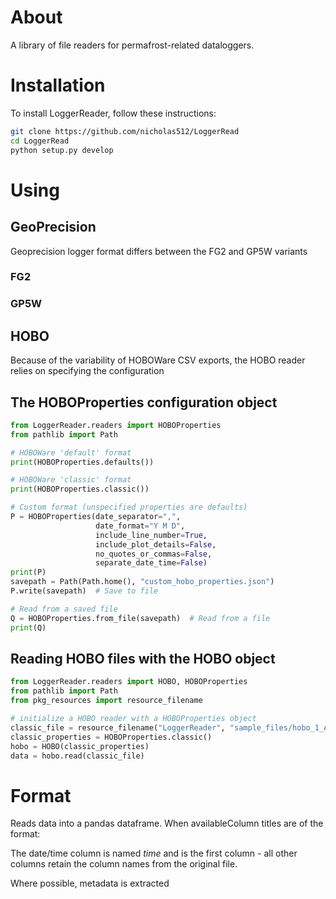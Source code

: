 # About
A library of file readers for permafrost-related dataloggers.

# Installation
To install LoggerReader, follow these instructions:

```bash
git clone https://github.com/nicholas512/LoggerRead
cd LoggerRead
python setup.py develop
```

# Using

## GeoPrecision
Geoprecision logger format differs between the FG2 and GP5W variants
### FG2
### GP5W
## HOBO
Because of the variability of HOBOWare CSV exports, the HOBO reader relies on specifying the configuration

## The HOBOProperties configuration object

```python
from LoggerReader.readers import HOBOProperties
from pathlib import Path

# HOBOWare 'default' format
print(HOBOProperties.defaults())

# HOBOWare 'classic' format
print(HOBOProperties.classic())

# Custom format (unspecified properties are defaults)
P = HOBOProperties(date_separator=",",
                   date_format="Y M D",
                   include_line_number=True,
                   include_plot_details=False,
                   no_quotes_or_commas=False,
                   separate_date_time=False)
print(P)
savepath = Path(Path.home(), "custom_hobo_properties.json")
P.write(savepath)  # Save to file

# Read from a saved file
Q = HOBOProperties.from_file(savepath)  # Read from a file
print(Q)
```

## Reading HOBO files with the HOBO object

```python
from LoggerReader.readers import HOBO, HOBOProperties
from pathlib import Path
from pkg_resources import resource_filename

# initialize a HOBO reader with a HOBOProperties object
classic_file = resource_filename("LoggerReader", "sample_files/hobo_1_AB_classic.csv")
classic_properties = HOBOProperties.classic()
hobo = HOBO(classic_properties)
data = hobo.read(classic_file)
```

# Format
Reads data into a pandas dataframe. When availableColumn titles are of the format:


The date/time column is named *time* and is the first column - all other columns retain the column names from the original file.

Where possible, metadata is extracted 

